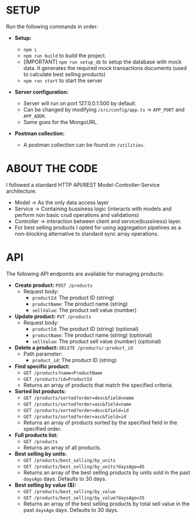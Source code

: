 
# SETUP

Run the following commands in order:

* **Setup:**
    * `npm i`
    * `npm run build` to build the project.
    * [IMPORTANT] `npm run setup_db` to setup the database with mock data. It generates the required mock transactions documents (used to calculate best selling products)
    * `npm run start` to start the server

* **Server configuration:**
    * Server will run on port 127.0.0.1:500 by default.
    * Can be changed by modifying `/src/config/app.ts` -> `APP_PORT` and `APP_ADDR`.
    * Same goes for the MongoURL.

* **Postman collection:**
    * A postman collection can be found on `/utilities`.

# ABOUT THE CODE

I followed a standard HTTP API/REST Model-Controller-Service architecture.
* Model -> As the only data access layer
* Service -> Containing bussiness logic (interacts with models and perform non basic crud operations and validations)
* Controller -> interaction between client and service(bussiness) layer.
* For best selling products I opted for using aggregation pipelines as a non-blocking alternative to standard sync array operations.


# API

The following API endpoints are available for managing products:

* **Create product:** `POST /products`
    * Request body:
        * `productId`: The product ID (string)
        * `productName`: The product name (string)
        * `sellValue`: The product sell value (number)
* **Update product:** `PUT /products`
    * Request body:
        * `productId`: The product ID (string) (optional)
        * `productName`: The product name (string) (optional)
        * `sellValue`: The product sell value (number) (optional)
* **Delete a product:** `DELETE /products/:product_id`
    * Path parameter:
        * `product_id`: The product ID (string)
* **Find specific product:**
    * `GET /products?name=ProductName`
    * `GET /products?id=ProductId`
    * Returns an array of products that match the specified criteria.
* **Sorted list products:**
    * `GET /products/sorted?order=desc&field=name`
    * `GET /products/sorted?order=asc&field=name`
    * `GET /products/sorted?order=desc&field=id`
    * `GET /products/sorted?order=asc&field=id`
    * Returns an array of products sorted by the specified field in the specified order.
* **Full products list:**
    * `GET /products`
    * Returns an array of all products.
* **Best selling by units:**
    * `GET /products/best_selling/by_units`
    * `GET /products/best_selling/by_units?daysAgo=45`
    * Returns an array of the best selling products by units sold in the past `daysAgo` days. Defaults to 30 days.
* **Best selling by value ($):**
    * `GET /products/best_selling/by_value`
    * `GET /products/best_selling/by_value?daysAgo=35`
    * Returns an array of the best selling products by total sell value in the past `daysAgo` days. Defaults to 30 days.
